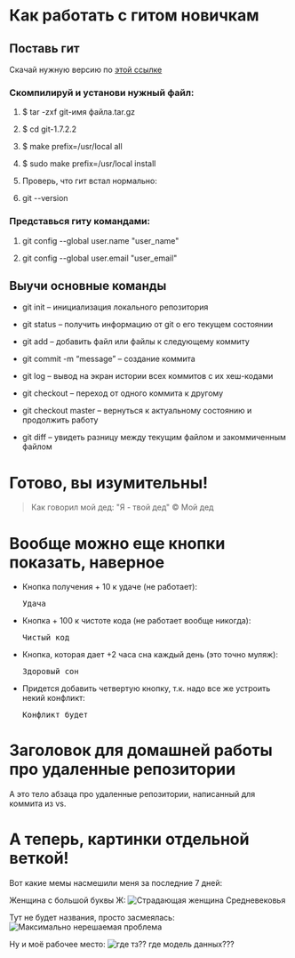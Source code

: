 # Как работать с гитом новичкам

## Поставь гит

Скачай нужную версию по [этой ссылке](https://mirrors.edge.kernel.org/pub/software/scm/git/)

### Скомпилируй и установи нужный файл: 

1. $ tar -zxf git-имя файла.tar.gz

2. $ cd git-1.7.2.2

3. $ make prefix=/usr/local all

4. $ sudo make prefix=/usr/local install

5. Проверь, что гит встал нормально:

6. git --version

### Представься гиту командами: 

1. git config --global user.name "user_name"

2. git config --global user.email "user_email"

## Выучи основные команды

* git init – инициализация локального репозитория

* git status – получить информацию от git о его текущем состоянии

* git add – добавить файл или файлы к следующему коммиту

* git commit -m “message” – создание коммита

* git log – вывод на экран истории всех коммитов с их хеш-кодами

* git checkout – переход от одного коммита к другому

* git checkout master – вернуться к актуальному состоянию и продолжить работу

* git diff – увидеть разницу между текущим файлом и закоммиченным файлом

# Готово, вы изумительны!

>Как говорил мой дед: "Я - твой дед" © Мой дед

# Вообще можно еще кнопки показать, наверное

- Кнопка получения + 10 к удаче (не работает): 

    <kbd>Удача</kbd>

- Кнопка + 100 к чистоте кода (не работает вообще никогда):

    <kbd>Чистый  код</kbd>

- Кнопка, которая дает +2 часа сна каждый день (это точно муляж): 

    <kbd>Здоровый сон</kbd>

- Придется добавить четвертую кнопку, т.к. надо все же устроить некий конфликт: 

    <kbd>Конфликт будет</kbd>

# Заголовок для домашней работы про удаленные репозитории

А это тело абзаца про удаленные репозитории, написанный для коммита из vs.

# А теперь, картинки отдельной веткой!

Вот какие мемы насмешили меня за последние 7 дней: 

Женщина с большой буквы Ж:
![Страдающая женщина Средневековья](https://cs.pikabu.ru/post_img/2013/04/25/9/1366901104_372353166.jpg)

Тут не будет названия, просто засмеялась: 
![Максимально нерешаемая проблема](https://www.techinsider.ru/upload/custom/e1f/e1fe87098b909d274e90b5c1384a2d65.jpeg)

Ну и моё рабочее место:
![где тз?? где модель данных???](https://i.ibb.co/qJ2khzR/photo-2022-11-12-09-53-25.jpg)

